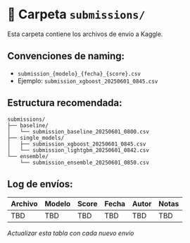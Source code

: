 # 📁 Carpeta `submissions/`

Esta carpeta contiene los archivos de envío a Kaggle.

## Convenciones de naming:
- `submission_{modelo}_{fecha}_{score}.csv`
- Ejemplo: `submission_xgboost_20250601_0845.csv`

## Estructura recomendada:

```
submissions/
├── baseline/
│   └── submission_baseline_20250601_0800.csv
├── single_models/
│   ├── submission_xgboost_20250601_0845.csv
│   └── submission_lightgbm_20250601_0842.csv
└── ensemble/
    └── submission_ensemble_20250601_0850.csv
```

## Log de envíos:

| Archivo | Modelo | Score | Fecha | Autor | Notas |
|---------|--------|-------|--------|-------|-------|
| TBD | TBD | TBD | TBD | TBD | TBD |

*Actualizar esta tabla con cada nuevo envío*
